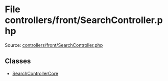 File controllers/front/SearchController.php
=========

Source: [controllers/front/SearchController.php](https://github.com/PrestaShop/PrestaShop/blob/1.6.0.4/controllers/front/SearchController.php)


Classes
-------

* [SearchControllerCore](class.SearchControllerCore.md)


